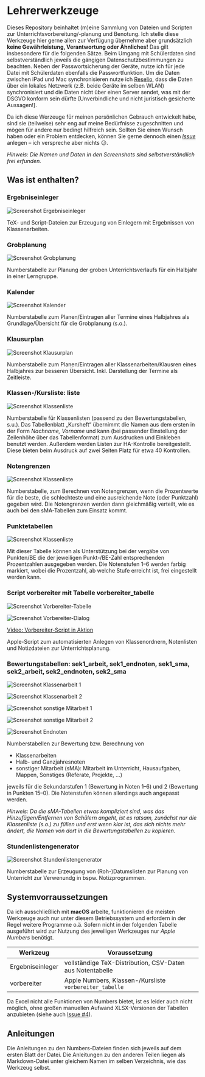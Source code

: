 # Lehrerwerkzeuge

Dieses Repository beinhaltet (m)eine Sammlung von Dateien und Scripten zur Unterrichtsvorbereitung/-planung und Benotung. Ich stelle diese Werkzeuge hier gerne allen zur Verfügung übernehme aber grundsätzlich **keine Gewährleistung, Verantwortung oder Ähnliches!** Das gilt insbesondere für die folgenden Sätze. Beim Umgang mit Schülerdaten sind selbstverständlich jeweils die gängigen Datenschutzbestimmungen zu beachten. Neben der Passwortsicherung der Geräte, nutze ich für jede Datei mit Schülerdaten ebenfalls die Passwortfunktion. Um die Daten zwischen iPad und Mac synchronisieren nutze ich [Reselio](https://www.resilio.com), dass die Daten über ein lokales Netzwerk (z.B. beide Geräte im selben WLAN) synchronisiert und die Daten nicht über einen Server sendet, was mit der DSGVO konform sein dürfte [Unverbindliche und nicht juristisch gesicherte Aussagen!].

Da ich diese Werzeuge für meinen persönlichen Gebrauch entwickelt habe, sind sie (teilweise) sehr eng auf meine Bedürfnisse zugeschnitten und mögen für andere nur bedingt hilfreich sein. Sollten Sie einen Wunsch haben oder ein Problem entdecken, können Sie gerne dennoch einen [*Issue*](https://github.com/tweh/lehrerwerkzeuge/issues) anlegen – ich verspreche aber nichts 😉.

*Hinweis: Die Namen und Daten in den Screenshots sind selbstverständlich frei erfunden.*


## Was ist enthalten?


### Ergebniseinleger

![Screenshot Ergebniseinleger](screenshots/ergebniseinleger.png)

TeX- und Script-Dateien zur Erzeugung von Einlegern mit Ergebnissen von Klassenarbeiten.


### Grobplanung

![Screenshot Grobplanung](screenshots/grobplanung.png)

Numberstabelle zur Planung der groben Unterrichtsverlaufs für ein Halbjahr in einer Lerngruppe.


### Kalender

![Screenshot Kalender](screenshots/kalender.png)

Numberstabelle zum Planen/Eintragen aller Termine eines Halbjahres als Grundlage/Übersicht für die Grobplanung (s.o.).


### Klausurplan

![Screenshot Klausurplan](screenshots/klausurplan.png)

Numberstabelle zum Planen/Eintragen aller Klassenarbeiten/Klausren eines Halbjahres zur besseren Übersicht. Inkl. Darstellung der Termine als Zeitleiste.


### Klassen-/Kursliste: liste

![Screenshot Klassenliste](screenshots/liste.png)

Numberstabelle für Klassenlisten (passend zu den Bewertungstabellen, s.u.). Das Tabellenblatt „Kursheft“ übernimmt die Namen aus dem ersten in der Form *Nachname, Vorname* und kann (bei passender Einstellung der Zeilenhöhe über das Tabellenformat) zum Ausdrucken und Einkleben benutzt werden. Außerdem werden Listen zur HA-Kontrolle bereitgestellt. Diese bieten beim Ausdruck auf zwei Seiten Platz für etwa 40 Kontrollen.


### Notengrenzen

![Screenshot Klassenliste](screenshots/notengrenzen.png)

Numberstabelle, zum Berechnen von Notengrenzen, wenn die Prozentwerte für die beste, die schlechteste und eine ausreichende Note (oder Punktzahl) gegeben wird. Die Notengrenzen werden dann gleichmäßig verteilt, wie es auch bei den sMA-Tabellen zum Einsatz kommt.


### Punktetabellen

![Screenshot Klassenliste](screenshots/punktetabellen.png)

Mit dieser Tabelle können als Unterstützung  bei der vergäbe von Punkten/BE die der jeweiligen Punkt-/BE-Zahl entsprechenden Prozentzahlen ausgegeben werden. Die Notenstufen 1–6 werden farbig markiert, wobei die Prozentzahl, ab welche Stufe erreicht ist, frei eingestellt werden kann.


### Script vorbereiter mit Tabelle vorbereiter_tabelle

![Screenshot Vorbereiter-Tabelle](screenshots/vorbereiter_tabelle.png)

![Screenshot Vorbereiter-Dialog](screenshots/vorbereiter_dialog.png)

[Video: Vorbereiter-Script in Aktion](screenshots/vorbereiter_video.mp4)

Apple-Script zum automatisierten Anlegen von Klassenordnern, Notenlisten und Notizdateien zur Unterrichtsplanung.


### Bewertungstabellen: sek1_arbeit, sek1_endnoten, sek1_sma, sek2_arbeit, sek2_endnoten, sek2_sma

![Screenshot Klassenarbeit 1](screenshots/sek1_arbeit-1.png)

![Screenshot Klassenarbeit 2](screenshots/sek1_arbeit-2.png)

![Screenshot sonstige Mitarbeit 1](screenshots/sek1_sma-1.png)

![Screenshot sonstige Mitarbeit 2](screenshots/sek1_sma-2.png)

![Screenshot Endnoten](screenshots/sek1_endnoten.png)

Numberstabellen zur Bewertung bzw. Berechnung von

- Klassenarbeiten
- Halb- und Ganzjahresnoten
- sonstiger Mitarbeit (sMA): Mitarbeit im Unterricht, Hausaufgaben, Mappen, Sonstiges (Referate, Projekte, …)

jeweils für die Sekundarstufen 1 (Bewertung in Noten 1–6) und 2 (Bewertung in Punkten 15–0). Die Notenstufen können allerdings auch angepasst werden.

*Hinweis: Da die sMA-Tabellen etwas kompliziert sind, was das Hinzufügen/Entfernen von Schülern angeht, ist es ratsam, zunächst nur die Klassenliste (s.o.) zu füllen und erst wenn klar ist, das sich nichts mehr ändert, die Namen von dort in die Bewertungstabellen zu kopieren.*


### Stundenlistengenerator

![Screenshot Stundenlistengenerator](screenshots/stundenlistengenerator.png)

Numberstabelle zur Erzeugung von (Roh-)Datumslisten zur Planung von Unterricht zur Verwenundg in bspw. Notizprogrammen.


## Systemvorraussetzungen

Da ich ausschließlich mit **macOS** arbeite, funktionieren die meisten Werkzeuge auch nur unter diesem Betriebssystem und erfordern in der Regel weitere Programme o.ä. Sofern nicht in der folgenden Tabelle ausgeführt wird zur Nutzung des jeweiligen Werkzeuges nur *Apple Numbers* benötigt.

| Werkzeug               | Voraussetzung                                             |
|------------------------|-----------------------------------------------------------|
| Ergebniseinleger       | vollständige TeX-Distribution, CSV-Daten aus Notentabelle |
| vorbereiter            | Apple Numbers, Klassen-/Kursliste `vorbereiter_tabelle`   |

Da Excel nicht alle Funktionen von Numbers bietet, ist es leider auch nicht möglich, ohne großen manuellen Aufwand XLSX-Versionen der Tabellen anzubieten (siehe auch [Issue #4](https://github.com/tweh/lehrerwerkzeuge/issues/4)).

## Anleitungen

Die Anleitungen zu den Numbers-Dateien finden sich jeweils auf dem ersten Blatt der Datei. Die Anleitungen zu den anderen Teilen liegen als Markdown-Datei unter gleichem Namen im selben Verzeichnis, wie das Werkzeug selbst.
